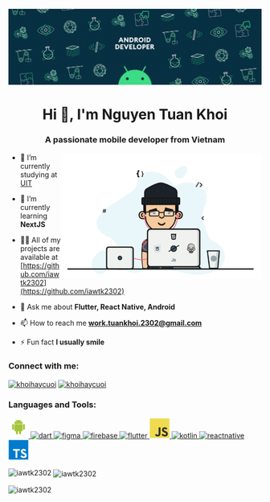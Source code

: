 [![MasterHead](banner.gif)](https://github.com/iawtk2302)
<h1 align="center">Hi 👋, I'm Nguyen Tuan Khoi</h1>
<h3 align="center">A passionate mobile developer from Vietnam</h3>
<img align="right" alt="Coding" width="400" src="coding.gif")>

- 🔭 I’m currently studying at [UIT](https://www.uit.edu.vn/)

- 🌱 I’m currently learning **NextJS**

- 👨‍💻 All of my projects are available at [https://github.com/iawtk2302](https://github.com/iawtk2302)

- 💬 Ask me about **Flutter, React Native, Android**

- 📫 How to reach me **work.tuankhoi.2302@gmail.com**

- ⚡ Fun fact **I usually smile**

<h3 align="left">Connect with me:</h3>
<p align="left">
<a href="https://linkedin.com/in/khoihaycuoi" target="blank"><img align="center" src="https://raw.githubusercontent.com/rahuldkjain/github-profile-readme-generator/master/src/images/icons/Social/linked-in-alt.svg" alt="khoihaycuoi" height="30" width="40" /></a>
<a href="https://fb.com/khoihaycuoi" target="blank"><img align="center" src="https://raw.githubusercontent.com/rahuldkjain/github-profile-readme-generator/master/src/images/icons/Social/facebook.svg" alt="khoihaycuoi" height="30" width="40" /></a>
</p>

<h3 align="left">Languages and Tools:</h3>
<p align="left"> <a href="https://developer.android.com" target="_blank" rel="noreferrer"> <img src="https://raw.githubusercontent.com/devicons/devicon/master/icons/android/android-original-wordmark.svg" alt="android" width="40" height="40"/> </a> <a href="https://dart.dev" target="_blank" rel="noreferrer"> <img src="https://www.vectorlogo.zone/logos/dartlang/dartlang-icon.svg" alt="dart" width="40" height="40"/> </a> <a href="https://www.figma.com/" target="_blank" rel="noreferrer"> <img src="https://www.vectorlogo.zone/logos/figma/figma-icon.svg" alt="figma" width="40" height="40"/> </a> <a href="https://firebase.google.com/" target="_blank" rel="noreferrer"> <img src="https://www.vectorlogo.zone/logos/firebase/firebase-icon.svg" alt="firebase" width="40" height="40"/> </a> <a href="https://flutter.dev" target="_blank" rel="noreferrer"> <img src="https://www.vectorlogo.zone/logos/flutterio/flutterio-icon.svg" alt="flutter" width="40" height="40"/> </a> <a href="https://developer.mozilla.org/en-US/docs/Web/JavaScript" target="_blank" rel="noreferrer"> <img src="https://raw.githubusercontent.com/devicons/devicon/master/icons/javascript/javascript-original.svg" alt="javascript" width="40" height="40"/> </a> <a href="https://kotlinlang.org" target="_blank" rel="noreferrer"> <img src="https://www.vectorlogo.zone/logos/kotlinlang/kotlinlang-icon.svg" alt="kotlin" width="40" height="40"/> </a> <a href="https://reactnative.dev/" target="_blank" rel="noreferrer"> <img src="https://reactnative.dev/img/header_logo.svg" alt="reactnative" width="40" height="40"/> </a> <a href="https://www.typescriptlang.org/" target="_blank" rel="noreferrer"> <img src="https://raw.githubusercontent.com/devicons/devicon/master/icons/typescript/typescript-original.svg" alt="typescript" width="40" height="40"/> </a> </p>

<p><img align="left" src="https://github-readme-stats.vercel.app/api/top-langs?username=iawtk2302&show_icons=true&locale=en&layout=compact" alt="iawtk2302" /></p>

<p>&nbsp;<img align="center" src="https://github-readme-stats.vercel.app/api?username=iawtk2302&show_icons=true&locale=en" alt="iawtk2302" /></p>

<p><img align="center" src="https://github-readme-streak-stats.herokuapp.com/?user=iawtk2302&" alt="iawtk2302" /></p>
